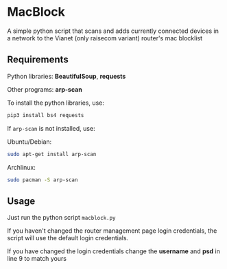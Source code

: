 # MacBlock
A simple python script that scans and adds currently connected devices in a network to the Vianet (only raisecom variant) router's mac blocklist

## Requirements
Python libraries: 
**BeautifulSoup**,
**requests**

Other programs:
**arp-scan**

To install the python libraries, use:
```bash
pip3 install bs4 requests
```
If `arp-scan` is not installed, use:

Ubuntu/Debian:
```bash
sudo apt-get install arp-scan
```

Archlinux:
```bash
sudo pacman -S arp-scan
```

## Usage
Just run the python script `macblock.py`

If you haven't changed the router management page login credentials, the script will use the default login credentials.

If you have changed the login credentials change the **username** and **psd** in line 9 to match yours
